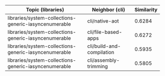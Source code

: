 | Topic (libraries) | Neighbor (cli) | Similarity |
|-------------|-------------------|------------|
| libraries/system-collections-generic-iasyncenumerable | cli/native-aot | 0.6284 |
| libraries/system-collections-generic-iasyncenumerable | cli/file-based-apps | 0.6272 |
| libraries/system-collections-generic-iasyncenumerable | cli/build-and-compilation | 0.5935 |
| libraries/system-collections-generic-iasyncenumerable | cli/assembly-trimming | 0.5805 |
